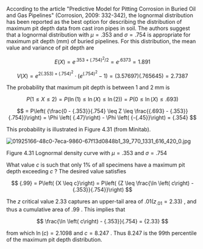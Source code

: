 According to the article "Predictive Model for Pitting Corrosion in Buried Oil and Gas Pipelines" (Corrosion, 2009: 332-342), the lognormal distribution has been reported as the best option for describing the distribution of maximum pit depth data from cast iron pipes in soil. The authors suggest that a lognormal distribution with $\mu = {.353}$ and $\sigma = {.754}$ is appropriate for maximum pit depth $\left( \mathrm{{mm}}\right)$ of buried pipelines. For this distribution, the mean value and variance of pit depth are

$$
E\left( X\right) = {e}^{{.353} + {\left( {.754}\right) }^{2}/2} = {e}^{.6373} = {1.891}
$$

$$
V\left( X\right) = {e}^{2\left( {.353}\right) + {\left( {.754}\right) }^{2}} \cdot \left( {{e}^{{\left( {.754}\right) }^{2}} - 1}\right) = \left( {3.57697}\right) \left( {.765645}\right) = {2.7387}
$$

The probability that maximum pit depth is between 1 and $2\mathrm{\;{mm}}$ is

$$
P\left( {1 \leq X \leq 2}\right) = P\left( {\ln \left( 1\right) \leq \ln \left( X\right) \leq \ln \left( 2\right) }\right) = P\left( {0 \leq \ln \left( X\right) \leq {.693}}\right)
$$

$$
= P\left( {\frac{0 - {.353}}{.754} \leq Z \leq \frac{{.693} - {.353}}{.754}}\right) = \Phi \left( {.47}\right) - \Phi \left( {-{.45}}\right) = {.354}
$$

This probability is illustrated in Figure 4.31 (from Minitab).

![01925166-48c0-7eca-9860-67f13d0848b1_39_770_1331_616_420_0.jpg](images/01925166-48c0-7eca-9860-67f13d0848b1_39_770_1331_616_420_0.jpg)

Figure 4.31 Lognormal density curve with $\mu = {.353}$ and $\sigma = {.754}$

What value $c$ is such that only $1\%$ of all specimens have a maximum pit depth exceeding $c$ ? The desired value satisfies

$$
{.99} = P\left( {X \leq c}\right) = P\left( {Z \leq \frac{\ln \left( c\right) - {.353}}{.754}}\right)
$$

The $z$ critical value 2.33 captures an upper-tail area of ${.01}\left( {{z}_{.01} = {2.33}}\right)$ , and thus a cumulative area of .99 . This implies that

$$
\frac{\ln \left( c\right) - {.353}}{.754} = {2.33}
$$

from which $\ln \left( c\right) = {2.1098}$ and $c = {8.247}$ . Thus 8.247 is the 99th percentile of the maximum pit depth distribution.